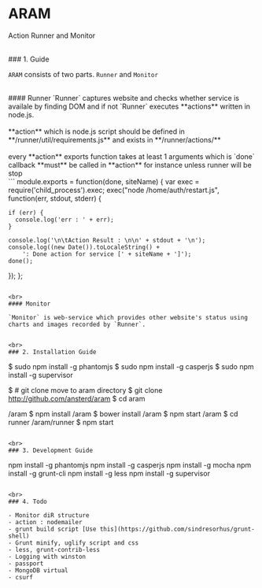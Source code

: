 # ARAM

Action Runner and Monitor

<br>
### 1. Guide

`ARAM` consists of two parts. `Runner` and `Monitor`

<br>
#### Runner
`Runner` captures website and checks whether service is availale by finding DOM and if not `Runner` executes **actions** written in node.js.
<br>
<br>
**action** which is node.js script should be defined in **/runner/util/requirements.js** and exists in **/runner/actions/**
<br>
<br>
every **action** exports function takes at least 1 arguments which is `done` callback **must** be called in **action** for instance unless runner will be stop
<br>
```
module.exports = function(done, siteName) {
  var exec = require('child_process').exec;
  exec("node /home/auth/restart.js", function(err, stdout, stderr) {
  
    if (err) {
      console.log('err : ' + err);
    }

    console.log('\n\tAction Result : \n\n' + stdout + '\n');
    console.log((new Date()).toLocaleString() +
		': Done action for service [' + siteName + ']');
    done();
  });
};
```

<br>
#### Monitor

`Monitor` is web-service which provides other website's status using charts and images recorded by `Runner`. 


<br>
### 2. Installation Guide

```
$ sudo npm install -g phantomjs
$ sudo npm install -g casperjs
$ sudo npm install -g supervisor

$ # git clone move to aram directory
$ git clone http://github.com/ansterd/aram
$ cd aram

/aram $ npm install
/aram $ bower install
/aram $ npm start
/aram $ cd runner
/aram/runner $ npm start
```

<br>
### 3. Development Guide

```
npm install -g phantomjs
npm install -g casperjs
npm install -g mocha
npm install -g grunt-cli
npm install -g less
npm install -g supervisor
```

<br>
### 4. Todo

- Monitor diR structure
- action : nodemailer
- grunt build script [Use this](https://github.com/sindresorhus/grunt-shell)
- Grunt minify, uglify script and css
- less, grunt-contrib-less
- Logging with winston
- passport
- MongoDB virtual
- csurf
